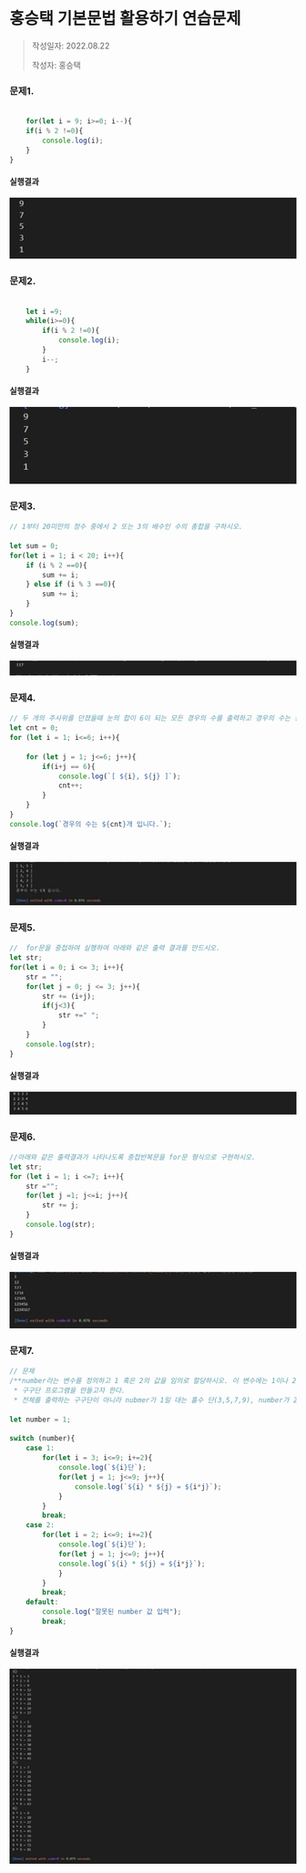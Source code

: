 # 홍승택 기본문법 활용하기 연습문제
> 작성일자: 2022.08.22 
> 
> 작성자: 홍승택


### 문제1.
``` javascript

    for(let i = 9; i>=0; i--){
    if(i % 2 !=0){
        console.log(i);
    }
}
```
#### 실행결과
![ex_01_print](./img/ex1.JPG)


### 문제2.
``` javascript

    let i =9;
    while(i>=0){
        if(i % 2 !=0){
            console.log(i);
        }
        i--;
    }
```
#### 실행결과
![ex_02_print](./img/ex2.JPG)


### 문제3.
``` javascript
// 1부터 20미만의 정수 중에서 2 또는 3의 배수인 수의 총합을 구하시오.

let sum = 0;
for(let i = 1; i < 20; i++){
    if (i % 2 ==0){
        sum += i;
    } else if (i % 3 ==0){
        sum += i;
    }
}
console.log(sum);
```

#### 실행결과
![ex_03_print](./img/ex3.JPG)


### 문제4.
``` javascript
// 두 개의 주사위를 던졌을때 눈의 합이 6이 되는 모든 경우의 수를 출력하고 경우의 수는 총 몇가지 인지를 아래와 같이 출력하는 코드를 작성하시오.
let cnt = 0;
for (let i = 1; i<=6; i++){

    for (let j = 1; j<=6; j++){
        if(i+j == 6){
            console.log(`[ ${i}, ${j} ]`);
            cnt++;
        }
    }
}
console.log(`경우의 수는 ${cnt}개 입니다.`);
```
#### 실행결과
![ex_04_print](./img/ex4.JPG)


### 문제5.
``` javascript
//  for문을 중첩하여 실행하여 아래와 같은 출력 결과를 만드시오.
let str;
for(let i = 0; i <= 3; i++){
    str = "";
    for(let j = 0; j <= 3; j++){
        str += (i+j);
        if(j<3){
            str +=" ";
        }
    }
    console.log(str);
}
```
#### 실행결과
![ex_05_print](./img/ex5.JPG)

### 문제6.
``` javascript
//아래와 같은 출력결과가 나타나도록 중첩반복문을 for문 형식으로 구현하시오.
let str;
for (let i = 1; i <=7; i++){
    str ="";
    for(let j =1; j<=i; j++){
        str += j;
    }
    console.log(str);
}
```
#### 실행결과
![ex_06_print](./img/ex6.JPG)

### 문제7.
``` javascript
// 문제
/**number라는 변수를 정의하고 1 혹은 2의 값을 임의로 할당하시오. 이 변수에는 1이나 2밖에 저장될 수 없습니다.
 * 구구단 프로그램을 만들고자 한다.
 * 전체를 출력하는 구구단이 아니라 nubmer가 1일 대는 홀수 단(3,5,7,9), number가 2일 때는 입력하면 짝수 단(2,4,6,8)을 출력하는 프로그램을 완성하시오. */

let number = 1;

switch (number){
    case 1:
        for(let i = 3; i<=9; i+=2){
            console.log(`${i}단`);
            for(let j = 1; j<=9; j++){
                console.log(`${i} * ${j} = ${i*j}`);
            }
        }        
        break;
    case 2:
        for(let i = 2; i<=9; i+=2){
            console.log(`${i}단`);
            for(let j = 1; j<=9; j++){
            console.log(`${i} * ${j} = ${i*j}`);
            }
        }
        break;
    default:
        console.log("잘못된 number 값 입력");
        break;
}
```
#### 실행결과
![ex_07_print](./img/ex7.JPG)
